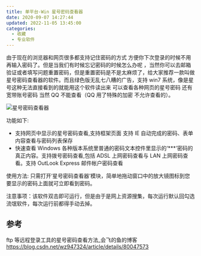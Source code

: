 ```yaml
---
title: 单平台-Win 星号密码查看器
date: 2020-09-07 14:27:44
updated: 2022-11-05 13:45:00
categories:
  - 收藏
  - 专业软件
---
```


由于现在的浏览器和网页很多都支持记住密码的方式 方便你下次登录的时候不用再输入密码了。但是当我们有时候忘记密码的时候怎么办呢 ，当然你可以去邮箱验证或者填写问题重置密码，但是重置密码是不是太麻烦了，给大家推荐一款叫做星号密码查看器的软件。而且绿色版无乱七八糟的广告，支持 win7 系统，像是星号这种无法直接看到的就能用这个软件读出来  可以查看各种网页的星号密码 还有宽带账号密码 当然 QQ 不能查看（QQ 用了特殊的加密 不允许查看的）。

![星号密码查看器](./imgs/教程---Win-上的星号密码显示工具/星号密码查看器.png)

功能如下:

* 支持网页中显示的星号密码查看,支持框架页面 支持 IE 自动完成的密码、表单内容查看与密码列表保存
* 快速查看 Windows 各种版本系统里普通的密码文本控件里显示的‘***’密码的真正内容。支持拨号密码查看,包括 ADSL 上网密码查看与 LAN 上网密码查看。支持 OutLook Express 邮件帐户密码查看

使用方法: 只需打开‘星号密码查看器’模块，简单地拖动窗口中的放大镜图标到您要显示的密码上面就可立即看到密码。

注意事项：该软件双击即可运行，但是由于是网上资源搜集，每次运行默认回勾选流氓软件，每次运行前都得手动去掉。

## 参考

ftp 等远程登录工具的星号密码查看方法_会飞的鱼的博客
<https://blog.csdn.net/wz947324/article/details/80047573>

